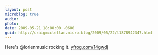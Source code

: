 ```yaml
---
layout: post
microblog: true
audio: 
photo: 
date: 2009-05-21 18:00:00 -0600
guid: http://craigmcclellan.micro.blog/2009/05/22/t1878942347.html
---
```

Here's @lorienmusic rocking it.  [yfrog.com/14gwdj](http://yfrog.com/14gwdj)
